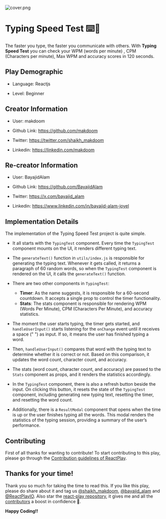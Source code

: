 ![cover.png](https://i.postimg.cc/zBR89Ft1/cover.png)

# Typing Speed Test ⌨️🚀

The faster you type, the faster you communicate with others. With **Typing Speed Test** you can check your WPM (words per minute) , CPM (Characters per minute), Max WPM and accuracy scores in 120 seconds.

## Play Demographic

- Language: Reactjs

- Level: Beginner

## Creator Information

- User: makdoom

- Github Link: https://github.com/makdoom

- Twitter: https://twitter.com/shaikh_makdoom

- Linkedin: https://linkedin.com/makdoom

## Re-creator Information

- User: BayajidAlam

- Github Link: https://github.com/BayajidAlam

- Twitter: https://x.com/bayajid_alam

- Linkedin: https://www.linkedin.com/in/bayajid-alam-joyel

## Implementation Details

The implementation of the Typing Speed Test project is quite simple.

- It all starts with the `TypingTest` component. Every time the `TypingTest` component mounts on the UI, it renders different typing text.

- The `generateText()` function in `utils/index.js` is responsible for generating the typing text. Whenever it gets called, it returns a paragraph of 60 random words, so when the `TypingTest` component is rendered on the UI, it calls the `generateText()` function.

- There are two other components in `TypingTest`:
  - **Timer**: As the name suggests, it is responsible for a 60-second countdown. It accepts a single prop to control the timer functionality.
  - **Stats**: The stats component is responsible for rendering WPM (Words Per Minute), CPM (Characters Per Minute), and accuracy statistics.

- The moment the user starts typing, the timer gets started, and `handleUserInput()` starts listening for the `onChange` event until it receives a space (" ") as input. If so, it means the user has finished typing a word.

- Then, `handleUserInput()` compares that word with the typing text to determine whether it is correct or not. Based on this comparison, it updates the word count, character count, and accuracy.

- The stats (word count, character count, and accuracy) are passed to the `Stats` component as props, and it renders the statistics accordingly.

- In the `TypingTest` component, there is also a refresh button beside the input. On clicking this button, it resets the state of the `TypingTest` component, including generating new typing text, resetting the timer, and resetting the word count.

- Additionally, there is a `ResultModal` component that opens when the time is up or the user finishes typing all the words. This modal renders the statistics of the typing session, providing a summary of the user’s performance.


## Contributing

First of all thanks for wanting to contribute! To start contributing to this play, please go through the [Contribution guidelines of ReactPlay](https://github.com/reactplay/react-play/blob/main/CONTRIBUTING.md).

## Thanks for your time!

Thank you so much for taking the time to read this. If you like this play, please do share about it and tag us [@shaikh_makdoom](https://twitter.com/shaikh_makdoom), [@bayajid_alam](https://x.com/bayajid_alam) and [@ReactPlayIO](https://twitter.com/ReactPlayIO). Also star the [react-play repository](https://github.com/reactplay/react-play), it gives me and all the [contributors](https://github.com/reactplay/react-play#contributors-) a boost in confidence 🤩.

**Happy Coding!!**
